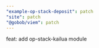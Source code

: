 ```yaml
---
"example-op-stack-deposit": patch
"site": patch
"@gobob/viem": patch
---
```


feat: add op-stack-kailua module
